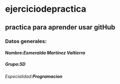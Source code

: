 # ejerciciodepractica
## practica para aprender usar gitHub
### Datos generales:
#### Nombre:_Esmeralda Martinez Valtierra_
##### Grupo:_5D_
###### Especialidad:***Programacion***



